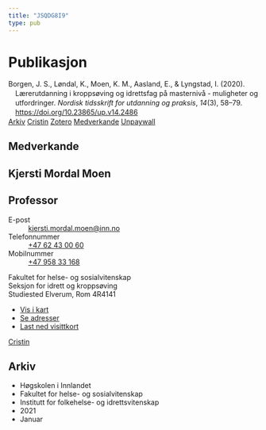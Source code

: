 ```yaml
---
title: "JSQDG8I9"
type: pub
---
```

<h1>Publikasjon</h1>
<article id="csl-bib-container-JSQDG8I9" class="csl-bib-container">
  <div class="csl-bib-body" style="line-height: 1.35; padding-left: 1em; text-indent:-1em;">
  <div class="csl-entry">Borgen, J. S., L&#xF8;ndal, K., Moen, K. M., Aasland, E., &amp; Lyngstad, I. (2020). L&#xE6;rerutdanning i kropps&#xF8;ving og idrettsfag p&#xE5; masterniv&#xE5; - muligheter og utfordringer. <i>Nordisk tidsskrift for utdanning og praksis</i>, <i>14</i>(3), 58&#x2013;79. <a href="https://doi.org/10.23865/up.v14.2486">https://doi.org/10.23865/up.v14.2486</a></div>
</div>
  <div class="csl-bib-buttons">
    <a href="#taxonomy-article-JSQDG8I9" class="csl-bib-button">Arkiv</a>
    <a href alt="Cristin URL" class="csl-bib-button">Cristin</a>
    <a href alt="Zotero URL" class="csl-bib-button">Zotero</a>
    <a href="#contributors-article-JSQDG8I9" class="csl-bib-button">Medverkande</a>
    <a href="https://utdanningogpraksis.no/index.php/up/article/download/2486/5014" class="csl-bib-button">Unpaywall</a>
  </div>
  <div id="csl-bib-meta-container-JSQDG8I9"></div>
</article>
<div id="csl-bib-meta-JSQDG8I9" class="csl-bib-meta">
  <article id="contributors-article-JSQDG8I9" class="contributors-article">
    <h1>Medverkande</h1>
    <div class="personas">
<div class="vrtx-hinn-person-card">
<div class="photo">
<i class="lar la-user-circle missing-person"></i>
</div>
<div class="info">
<hgroup><h1>Kjersti Mordal Moen</h1>
<h2>Professor</h2>
</hgroup><dl>
<dt>E-post</dt>
<dd>
<a href="mailto:kjersti.mordal.moen@inn.no">kjersti.mordal.moen@inn.no</a>
</dd>
<dt>Telefonnummer</dt>
<dd><a href="tel:+4762430060">
+47 62 43 00 60
</a></dd>
<dt>Mobilnummer</dt>
<dd><a href="tel:+4795833168">
+47 958 33 168
</a></dd>
</dl>
<p>
Fakultet for helse- og sosialvitenskap<br>
Seksjon for idrett og kroppsøving<br>
Studiested Elverum,
Rom 4R4141
</p>
<ul class="vrtx-hinn-links">
<li><a href="https://www.google.com/maps?q=60.88156,11.53723">Vis i kart</a></li>
<li><a href="https://www.inn.no/finn-en-ansatt/kjersti-mordal-moen.html#vrtx-hinn-addresses">Se adresser</a></li>
<li><a href="https://www.inn.no/finn-en-ansatt/kjersti-mordal-moen.html?vrtx=vcf">Last ned visittkort</a></li>
</ul>
</div>
</div>
<a href="https://app.cristin.no/persons/show.jsf?id=53554" alt="Cristin URL" class="personas-cristin">Cristin</a>
</div>
  </article>
  <article id="taxonomy-article-JSQDG8I9" class="taxonomy-article">
    <h1>Arkiv</h1>
    <ul>
      <li>Høgskolen i Innlandet</li>
      <li>Fakultet for helse- og sosialvitenskap</li>
      <li>Institutt for folkehelse- og idrettsvitenskap</li>
      <li>2021</li>
      <li>Januar</li>
    </ul>
  </article>
</div>

